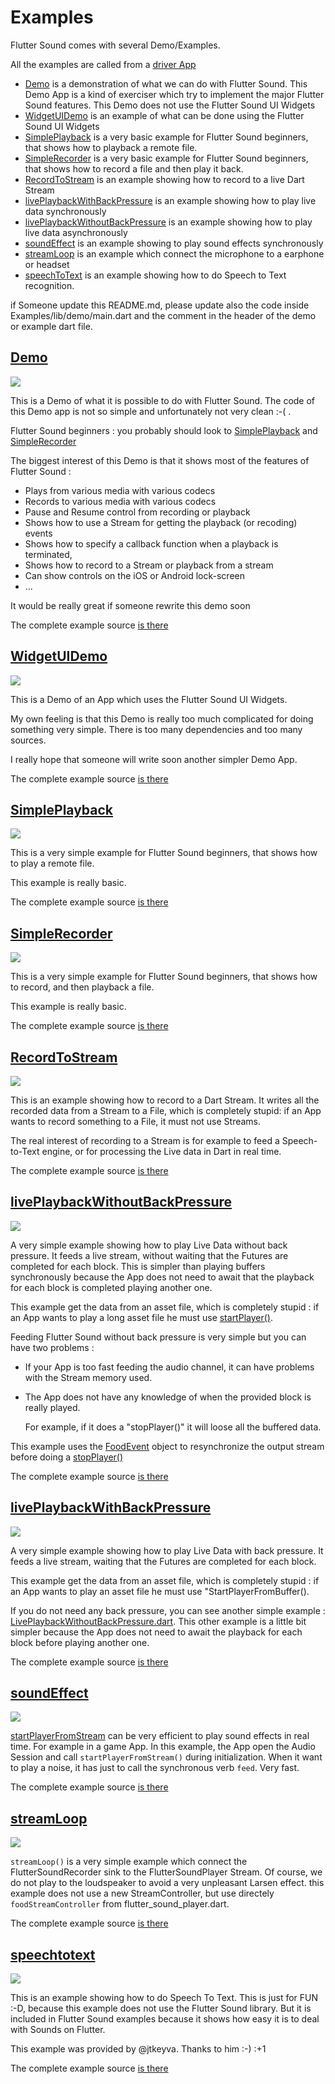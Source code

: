 # Examples

Flutter Sound comes with several Demo/Examples.

All the examples are called from a [driver App](https://github.com/canardoux/tau/blob/master/flutter_sound/example/lib/main.dart)

* [Demo](./#demo) is a demonstration of what we can do with Flutter Sound. This Demo App is a kind of exerciser which try to implement the major Flutter Sound features. This Demo does not use the Flutter Sound UI Widgets
* [WidgetUIDemo](./#widgetuidemo) is an example of what can be done using the Flutter Sound UI Widgets
* [SimplePlayback](./#simpleplayback) is a very basic example for Flutter Sound beginners, that shows how to playback a remote file.
* [SimpleRecorder](./#simplerecorder) is a very basic example for Flutter Sound beginners, that shows how to record a file and then play it back.
* [RecordToStream](./#recordtostream) is an example showing how to record to a live Dart Stream
* [livePlaybackWithBackPressure](./#liveplaybackwithbackpressure) is an example showing how to play live data synchronously
* [livePlaybackWithoutBackPressure](./#liveplaybackwithoutbackpressure) is an example showing how to play live data asynchronously
* [soundEffect](./#soundeffect) is an example showing to play sound effects synchronously
* [streamLoop](./#streamloop) is an example which connect the microphone to a earphone or headset
* [speechToText](./#speechtotext) is an example showing how to do Speech to Text recognition.

if Someone update this README.md, please update also the code inside Examples/lib/demo/main.dart and the comment in the header of the demo or example dart file.

## [Demo](https://github.com/canardoux/tau/blob/master/flutter_sound/example/lib/demo/demo.dart)

![](../../.gitbook/assets/demo.png)

This is a Demo of what it is possible to do with Flutter Sound. The code of this Demo app is not so simple and unfortunately not very clean :-\( .

Flutter Sound beginners : you probably should look to [SimplePlayback](./#simpleplayback) and [SimpleRecorder](./#simplerecorder)

The biggest interest of this Demo is that it shows most of the features of Flutter Sound :

* Plays from various media with various codecs
* Records to various media with various codecs
* Pause and Resume control from recording or playback
* Shows how to use a Stream for getting the playback \(or recoding\) events
* Shows how to specify a callback function when a playback is terminated,
* Shows how to record to a Stream or playback from a stream
* Can show controls on the iOS or Android lock-screen
* ...

It would be really great if someone rewrite this demo soon

The complete example source [is there](https://github.com/canardoux/tau/blob/master/flutter_sound/example/lib/demo/demo.dart)

## [WidgetUIDemo](https://github.com/canardoux/tau/blob/master/flutter_sound/example/lib/widgetUI/widget_ui_demo.dart)

![](../../.gitbook/assets/widget_ui.png)

This is a Demo of an App which uses the Flutter Sound UI Widgets.

My own feeling is that this Demo is really too much complicated for doing something very simple. There is too many dependencies and too many sources.

I really hope that someone will write soon another simpler Demo App.

The complete example source [is there](https://github.com/canardoux/tau/blob/master/flutter_sound/example/lib/widgetUI/widget_ui_demo.dart)

## [SimplePlayback](https://github.com/canardoux/tau/blob/master/flutter_sound/example/lib/simple_playback/simple_playback.dart)

![](../../.gitbook/assets/simple_playback%20%281%29.png)

This is a very simple example for Flutter Sound beginners, that shows how to play a remote file.

This example is really basic.

The complete example source [is there](https://github.com/canardoux/tau/blob/master/flutter_sound/example/lib/simple_playback/simple_playback.dart)

## [SimpleRecorder](https://github.com/canardoux/tau/blob/master/flutter_sound/example/lib/simple_recorder/simple_recorder.dart)

![](../../.gitbook/assets/simple_recorder%20%281%29.png)

This is a very simple example for Flutter Sound beginners, that shows how to record, and then playback a file.

This example is really basic.

The complete example source [is there](https://github.com/canardoux/tau/blob/master/flutter_sound/example/lib/simple_recorder/simple_recorder.dart)

## [RecordToStream](https://github.com/canardoux/tau/blob/master/flutter_sound/example/lib/recordToStream/record_to_stream_example.dart)

![](../../.gitbook/assets/record_to_stream.png)

This is an example showing how to record to a Dart Stream. It writes all the recorded data from a Stream to a File, which is completely stupid: if an App wants to record something to a File, it must not use Streams.

The real interest of recording to a Stream is for example to feed a Speech-to-Text engine, or for processing the Live data in Dart in real time.

The complete example source [is there](https://github.com/canardoux/tau/blob/master/flutter_sound/example/lib/recordToStream/record_to_stream_example.dart)

## [livePlaybackWithoutBackPressure](https://github.com/canardoux/tau/blob/master/flutter_sound/example/lib/livePlaybackWithoutBackPressure/live_playback_without_back_pressure.dart)

![](../../.gitbook/assets/live_playback_without_back_pressure.png)

A very simple example showing how to play Live Data without back pressure. It feeds a live stream, without waiting that the Futures are completed for each block. This is simpler than playing buffers synchronously because the App does not need to await that the playback for each block is completed playing another one.

This example get the data from an asset file, which is completely stupid : if an App wants to play a long asset file he must use [startPlayer\(\)](https://github.com/canardoux/tau/tree/bb6acacc34205174a8438a13c8c0797f7bfa2143/doc/tau/player.md#startplayer).

Feeding Flutter Sound without back pressure is very simple but you can have two problems :

* If your App is too fast feeding the audio channel, it can have problems with the Stream memory used.
* The App does not have any knowledge of when the provided block is really played.

  For example, if it does a "stopPlayer\(\)" it will loose all the buffered data.

This example uses the [FoodEvent](https://github.com/canardoux/tau/tree/bb6acacc34205174a8438a13c8c0797f7bfa2143/doc/tau/player.md#food) object to resynchronize the output stream before doing a [stopPlayer\(\)](https://github.com/Canardoux/tau/tree/bb6acacc34205174a8438a13c8c0797f7bfa2143/doc/tau/player.md##stopplayer)

The complete example source [is there](https://github.com/canardoux/tau/blob/master/flutter_sound/example/lib/livePlaybackWithoutBackPressure/live_playback_without_back_pressure.dart)

## [livePlaybackWithBackPressure](https://github.com/canardoux/tau/blob/master/flutter_sound/example/lib/livePlaybackWithBackPressure/live_playback_with_back_pressure.dart)

![](../../.gitbook/assets/live_playback_with_back_pressure%20%281%29.png)

A very simple example showing how to play Live Data with back pressure. It feeds a live stream, waiting that the Futures are completed for each block.

This example get the data from an asset file, which is completely stupid : if an App wants to play an asset file he must use "StartPlayerFromBuffer\(\).

If you do not need any back pressure, you can see another simple example : [LivePlaybackWithoutBackPressure.dart](https://github.com/canardoux/tau/tree/bb6acacc34205174a8438a13c8c0797f7bfa2143/doc/tau/player.md##liveplaybackwithoutbackpressure). This other example is a little bit simpler because the App does not need to await the playback for each block before playing another one.

The complete example source [is there](https://github.com/canardoux/tau/blob/master/flutter_sound/example/lib/livePlaybackWithBackPressure/live_playback_with_back_pressure.dart)

## [soundEffect](https://github.com/canardoux/tau/blob/master/flutter_sound/example/lib/soundEffect/sound_effect.dart)

![](../../.gitbook/assets/sound_effect.png)

[startPlayerFromStream](https://github.com/canardoux/tau/tree/bb6acacc34205174a8438a13c8c0797f7bfa2143/doc/tau/player.md##startplayerfromstream) can be very efficient to play sound effects in real time. For example in a game App. In this example, the App open the Audio Session and call `startPlayerFromStream()` during initialization. When it want to play a noise, it has just to call the synchronous verb `feed`. Very fast.

The complete example source [is there](https://github.com/canardoux/tau/blob/master/flutter_sound/example/lib/soundEffect/sound_effect.dart)

## [streamLoop](https://github.com/canardoux/tau/blob/master/flutter_sound/example/lib/streamLoop/stream_loop.dart)

![](../../.gitbook/assets/stream_loop.png)

`streamLoop()` is a very simple example which connect the FlutterSoundRecorder sink to the FlutterSoundPlayer Stream. Of course, we do not play to the loudspeaker to avoid a very unpleasant Larsen effect. this example does not use a new StreamController, but use directely `foodStreamController` from flutter\_sound\_player.dart.

The complete example source [is there](https://github.com/canardoux/tau/blob/master/flutter_sound/example/lib/streamLoop/stream_loop.dart)

## [speechtotext](https://github.com/canardoux/tau/blob/master/flutter_sound/example/lib/speechtotext/speech_to_text_example.dart)

![](../../.gitbook/assets/speech_to_text_example.png)

This is an example showing how to do Speech To Text. This is just for FUN :-D, because this example does not use the Flutter Sound library. But it is included in Flutter Sound examples because it shows how easy it is to deal with Sounds on Flutter.

This example was provided by @jtkeyva. Thanks to him :-\) :+1

The complete example source [is there](https://github.com/canardoux/tau/blob/master/flutter_sound/example/lib/speechtotext/speech_to_text_example.dart)

